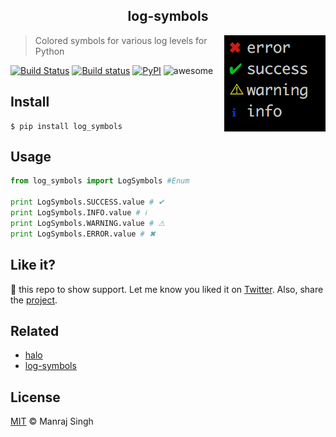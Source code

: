 <h2 align="center">
  log-symbols
</h2>

<img src="https://raw.githubusercontent.com/manrajgrover/py-log-symbols/master/assets/symbols.png" align="right" />

> Colored symbols for various log levels for Python

[![Build Status](https://travis-ci.org/manrajgrover/py-log-symbols.svg?branch=master)](https://travis-ci.org/manrajgrover/py-log-symbols) [![Build status](https://ci.appveyor.com/api/projects/status/muwkaxtptfu30c6t?svg=true)](https://ci.appveyor.com/project/manrajgrover/py-log-symbols) [![PyPI](https://img.shields.io/pypi/v/log_symbols.svg)](https://github.com/manrajgrover/py-log-symbols) ![awesome](https://img.shields.io/badge/awesome-yes-green.svg)


## Install

```shell
$ pip install log_symbols
```

## Usage

```py
from log_symbols import LogSymbols #Enum

print LogSymbols.SUCCESS.value # ✔
print LogSymbols.INFO.value # ℹ
print LogSymbols.WARNING.value # ⚠
print LogSymbols.ERROR.value # ✖
```

## Like it?

:star2: this repo to show support. Let me know you liked it on [Twitter](https://twitter.com/manrajsgrover).
Also, share the [project](https://twitter.com/intent/tweet?url=https%3A%2F%2Fgithub.com%2Fmanrajgrover%2Fpy-log-symbols&via=manrajsgrover&text=Checkout%20%23log-symbols%20-%20Colored%20symbols%20for%20various%20log%20levels%20in%20python&hashtags=github%2C%20pypi).

## Related

* [halo](https://github.com/manrajgrover/halo)
* [log-symbols](https://github.com/sindresorhus/log-symbols)

## License
[MIT](https://github.com/manrajgrover/py-log-symbols/blob/master/LICENSE) © Manraj Singh
